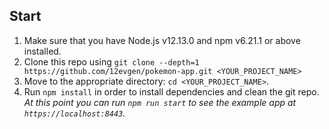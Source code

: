 ## Start

1.  Make sure that you have Node.js v12.13.0 and npm v6.21.1 or above installed.
2.  Clone this repo using `git clone --depth=1 https://github.com/12evgen/pokemon-app.git <YOUR_PROJECT_NAME>`
3.  Move to the appropriate directory: `cd <YOUR_PROJECT_NAME>`.<br />
4.  Run `npm install` in order to install dependencies and clean the git repo.<br />
    _At this point you can run `npm run start` to see the example app at `https://localhost:8443`._
